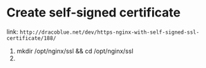 
# Create self-signed certificate #

link: `http://dracoblue.net/dev/https-nginx-with-self-signed-ssl-certificate/188/`

1. mkdir /opt/nginx/ssl && cd /opt/nginx/ssl
2. 